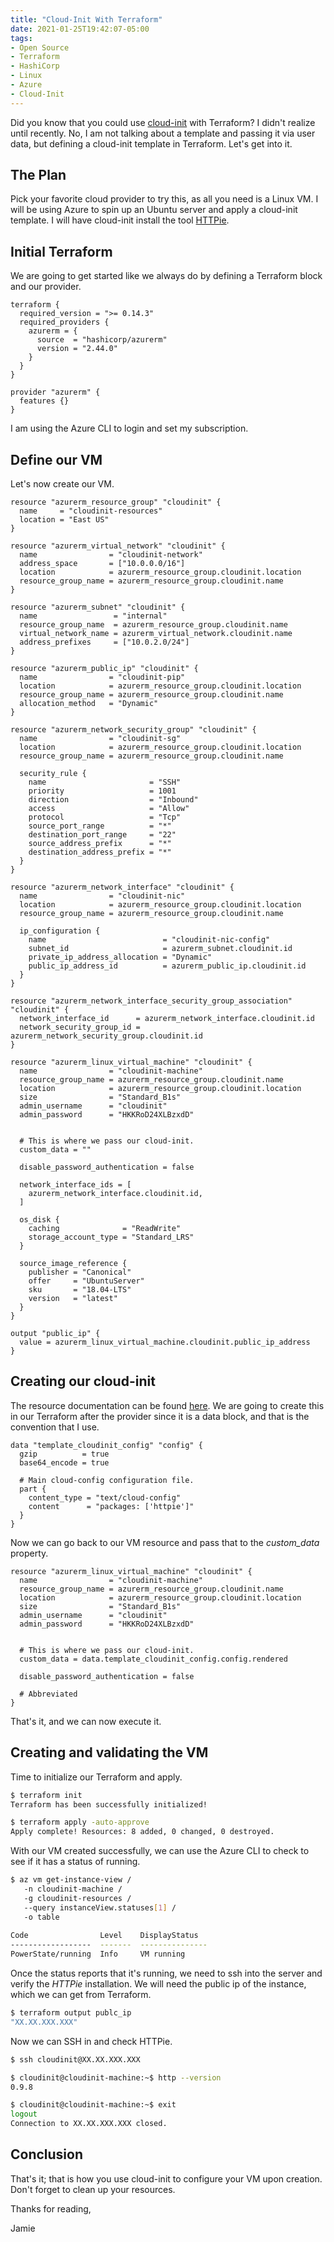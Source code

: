 ```yaml
---
title: "Cloud-Init With Terraform"
date: 2021-01-25T19:42:07-05:00
tags:
- Open Source
- Terraform
- HashiCorp
- Linux
- Azure
- Cloud-Init
---
```


Did you know that you could use [cloud-init](https://cloud-init.io/) with Terraform? I didn't realize until recently. No, I am not talking about a template and passing it via user data, but defining a cloud-init template in Terraform. Let's get into it.

## The Plan

Pick your favorite cloud provider to try this, as all you need is a Linux VM. I will be using Azure to spin up an Ubuntu server and apply a cloud-init template. I will have cloud-init install the tool [HTTPie](https://httpie.io/).

## Initial Terraform

We are going to get started like we always do by defining a Terraform block and our provider.

```HCL
terraform {
  required_version = ">= 0.14.3"
  required_providers {
    azurerm = {
      source  = "hashicorp/azurerm"
      version = "2.44.0"
    }
  }
}

provider "azurerm" {
  features {}
}
```

I am using the Azure CLI to login and set my subscription.

## Define our VM

Let's now create our VM.

```HCL
resource "azurerm_resource_group" "cloudinit" {
  name     = "cloudinit-resources"
  location = "East US"
}

resource "azurerm_virtual_network" "cloudinit" {
  name                = "cloudinit-network"
  address_space       = ["10.0.0.0/16"]
  location            = azurerm_resource_group.cloudinit.location
  resource_group_name = azurerm_resource_group.cloudinit.name
}

resource "azurerm_subnet" "cloudinit" {
  name                 = "internal"
  resource_group_name  = azurerm_resource_group.cloudinit.name
  virtual_network_name = azurerm_virtual_network.cloudinit.name
  address_prefixes     = ["10.0.2.0/24"]
}

resource "azurerm_public_ip" "cloudinit" {
  name                = "cloudinit-pip"
  location            = azurerm_resource_group.cloudinit.location
  resource_group_name = azurerm_resource_group.cloudinit.name
  allocation_method   = "Dynamic"
}

resource "azurerm_network_security_group" "cloudinit" {
  name                = "cloudinit-sg"
  location            = azurerm_resource_group.cloudinit.location
  resource_group_name = azurerm_resource_group.cloudinit.name

  security_rule {
    name                       = "SSH"
    priority                   = 1001
    direction                  = "Inbound"
    access                     = "Allow"
    protocol                   = "Tcp"
    source_port_range          = "*"
    destination_port_range     = "22"
    source_address_prefix      = "*"
    destination_address_prefix = "*"
  }
}

resource "azurerm_network_interface" "cloudinit" {
  name                = "cloudinit-nic"
  location            = azurerm_resource_group.cloudinit.location
  resource_group_name = azurerm_resource_group.cloudinit.name

  ip_configuration {
    name                          = "cloudinit-nic-config"
    subnet_id                     = azurerm_subnet.cloudinit.id
    private_ip_address_allocation = "Dynamic"
    public_ip_address_id          = azurerm_public_ip.cloudinit.id
  }
}

resource "azurerm_network_interface_security_group_association" "cloudinit" {
  network_interface_id      = azurerm_network_interface.cloudinit.id
  network_security_group_id = azurerm_network_security_group.cloudinit.id
}

resource "azurerm_linux_virtual_machine" "cloudinit" {
  name                = "cloudinit-machine"
  resource_group_name = azurerm_resource_group.cloudinit.name
  location            = azurerm_resource_group.cloudinit.location
  size                = "Standard_B1s"
  admin_username      = "cloudinit"
  admin_password      = "HKKRoD24XLBzxdD"


  # This is where we pass our cloud-init.
  custom_data = ""

  disable_password_authentication = false

  network_interface_ids = [
    azurerm_network_interface.cloudinit.id,
  ]

  os_disk {
    caching              = "ReadWrite"
    storage_account_type = "Standard_LRS"
  }

  source_image_reference {
    publisher = "Canonical"
    offer     = "UbuntuServer"
    sku       = "18.04-LTS"
    version   = "latest"
  }
}

output "public_ip" {
  value = azurerm_linux_virtual_machine.cloudinit.public_ip_address
}
```

## Creating our cloud-init

The resource documentation can be found [here](https://registry.terraform.io/providers/hashicorp/template/latest/docs/data-sources/cloudinit_config). We are going to create this in our Terraform after the provider since it is a data block, and that is the convention that I use.

```HCL
data "template_cloudinit_config" "config" {
  gzip          = true
  base64_encode = true

  # Main cloud-config configuration file.
  part {
    content_type = "text/cloud-config"
    content      = "packages: ['httpie']"
  }
}
```

Now we can go back to our VM resource and pass that to the *custom_data* property.

```HCL
resource "azurerm_linux_virtual_machine" "cloudinit" {
  name                = "cloudinit-machine"
  resource_group_name = azurerm_resource_group.cloudinit.name
  location            = azurerm_resource_group.cloudinit.location
  size                = "Standard_B1s"
  admin_username      = "cloudinit"
  admin_password      = "HKKRoD24XLBzxdD"


  # This is where we pass our cloud-init.
  custom_data = data.template_cloudinit_config.config.rendered

  disable_password_authentication = false
  
  # Abbreviated
}
```

That's it, and we can now execute it.

## Creating and validating the VM

Time to initialize our Terraform and apply.

```Bash
$ terraform init
Terraform has been successfully initialized!

$ terraform apply -auto-approve
Apply complete! Resources: 8 added, 0 changed, 0 destroyed.
```

With our VM created successfully, we can use the Azure CLI to check to see if it has a status of running.

```Bash
$ az vm get-instance-view /
   -n cloudinit-machine /
   -g cloudinit-resources /
   --query instanceView.statuses[1] /
   -o table
   
Code                Level    DisplayStatus
------------------  -------  ---------------
PowerState/running  Info     VM running
```

Once the status reports that it's running, we need to ssh into the server and verify the *HTTPie* installation. We will need the public ip of the instance, which we can get from Terraform.

```Bash
$ terraform output publc_ip
"XX.XX.XXX.XXX"
```

Now we can SSH in and check HTTPie.

```Bash
$ ssh cloudinit@XX.XX.XXX.XXX

$ cloudinit@cloudinit-machine:~$ http --version
0.9.8

$ cloudinit@cloudinit-machine:~$ exit
logout
Connection to XX.XX.XXX.XXX closed.
```

## Conclusion

That's it; that is how you use cloud-init to configure your VM upon creation. Don't forget to clean up your resources.

Thanks for reading,

Jamie
